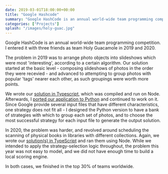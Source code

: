 ```yaml
---
date: 2019-03-01T18:00:00+00:00
title: "Google Hashcode"
summary: "Google HashCode is an annual world-wide team programming competition. I entered it with three friends as team Holy Guacamole in 2019 and 2020."
categories: ["Projects"]
splash: "/images/holy-guac.jpg"
---
```


Google HashCode is an annual world-wide team programming competition. I entered it with three friends as team Holy Guacamole in 2019 and 2020.

The problem in 2019 was to arrange photo objects into slideshows which were most 'interesting', according to a certain algorithm. Our solution started at the basic level - composing slideshows of photos in the order they were recevied - and advanced to attempting to group photos with popular 'tags' nearer each other, as such groupings were worth more points.

We wrote our [solution in Typescript](https://github.com/Danjb1/google-hashcode-2019), which was compiled and run on Node. Afterwards, I [ported our application to Python](https://github.com/esummers1/hashcode19) and continued to work on it. Since Google provide several input files that have different characteristics, one strategy does not fit all - I designed the Python version to have a bank of strategies with which to group each set of photos, and to choose the most successful strategy for each input file to generate the output solution.

In 2020, the problem was harder, and revolved around scheduling the scanning of physical books in libraries with different collections. Again, we wrote our [solution(s) in TypeScript](https://github.com/esummers1/hashcode-2020) and ran them using Node. While we intended to apply the strategy-selection logic throughout, the problem this year was not easy to model, and we did not have enough time to build a local scoring engine.

In both cases, we finished in the top 30% of teams worldwide.

